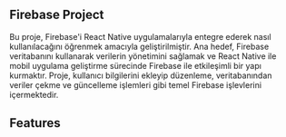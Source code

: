 ## Firebase Project

Bu proje, Firebase'i React Native uygulamalarıyla entegre ederek nasıl kullanılacağını öğrenmek amacıyla geliştirilmiştir. Ana hedef, Firebase veritabanını kullanarak verilerin yönetimini sağlamak ve React Native ile mobil uygulama geliştirme sürecinde Firebase ile etkileşimli bir yapı kurmaktır.
Proje, kullanıcı bilgilerini ekleyip düzenleme, veritabanından veriler çekme ve güncelleme işlemleri gibi temel Firebase işlevlerini içermektedir.

## Features
